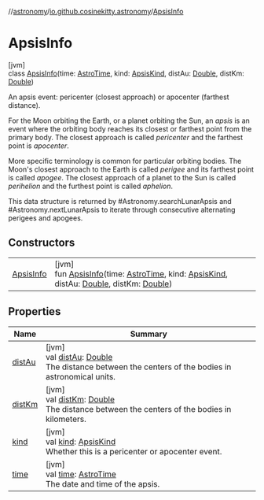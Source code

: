 //[astronomy](../../../index.md)/[io.github.cosinekitty.astronomy](../index.md)/[ApsisInfo](index.md)

# ApsisInfo

[jvm]\
class [ApsisInfo](index.md)(time: [AstroTime](../-astro-time/index.md), kind: [ApsisKind](../-apsis-kind/index.md), distAu: [Double](https://kotlinlang.org/api/latest/jvm/stdlib/kotlin/-double/index.html), distKm: [Double](https://kotlinlang.org/api/latest/jvm/stdlib/kotlin/-double/index.html))

An apsis event: pericenter (closest approach) or apocenter (farthest distance).

For the Moon orbiting the Earth, or a planet orbiting the Sun, an *apsis* is an event where the orbiting body reaches its closest or farthest point from the primary body. The closest approach is called *pericenter* and the farthest point is *apocenter*.

More specific terminology is common for particular orbiting bodies. The Moon's closest approach to the Earth is called *perigee* and its farthest point is called *apogee*. The closest approach of a planet to the Sun is called *perihelion* and the furthest point is called *aphelion*.

This data structure is returned by #Astronomy.searchLunarApsis and #Astronomy.nextLunarApsis to iterate through consecutive alternating perigees and apogees.

## Constructors

| | |
|---|---|
| [ApsisInfo](-apsis-info.md) | [jvm]<br>fun [ApsisInfo](-apsis-info.md)(time: [AstroTime](../-astro-time/index.md), kind: [ApsisKind](../-apsis-kind/index.md), distAu: [Double](https://kotlinlang.org/api/latest/jvm/stdlib/kotlin/-double/index.html), distKm: [Double](https://kotlinlang.org/api/latest/jvm/stdlib/kotlin/-double/index.html)) |

## Properties

| Name | Summary |
|---|---|
| [distAu](dist-au.md) | [jvm]<br>val [distAu](dist-au.md): [Double](https://kotlinlang.org/api/latest/jvm/stdlib/kotlin/-double/index.html)<br>The distance between the centers of the bodies in astronomical units. |
| [distKm](dist-km.md) | [jvm]<br>val [distKm](dist-km.md): [Double](https://kotlinlang.org/api/latest/jvm/stdlib/kotlin/-double/index.html)<br>The distance between the centers of the bodies in kilometers. |
| [kind](kind.md) | [jvm]<br>val [kind](kind.md): [ApsisKind](../-apsis-kind/index.md)<br>Whether this is a pericenter or apocenter event. |
| [time](time.md) | [jvm]<br>val [time](time.md): [AstroTime](../-astro-time/index.md)<br>The date and time of the apsis. |

